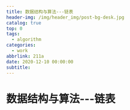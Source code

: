 ```yaml
---
title: 数据结构与算法---链表
header-img: /img/header_img/post-bg-desk.jpg
catalog: true
top: 0
tags:
  - algorithm
categories:
  - work
abbrlink: 211a
date: 2020-12-10 00:00:00
subtitle:
---
```

# 数据结构与算法---链表